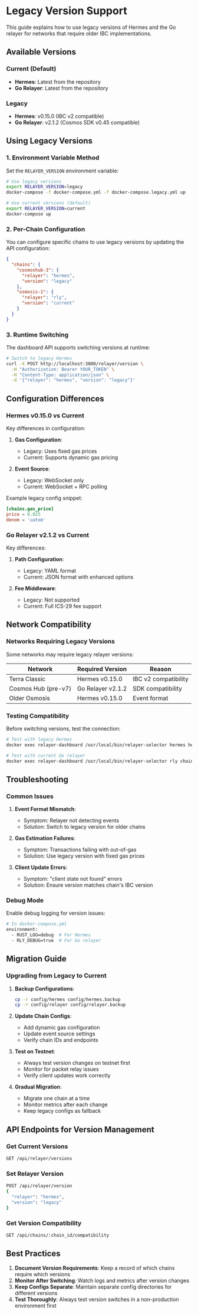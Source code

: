 # Legacy Version Support

This guide explains how to use legacy versions of Hermes and the Go relayer for networks that require older IBC implementations.

## Available Versions

### Current (Default)
- **Hermes**: Latest from the repository
- **Go Relayer**: Latest from the repository

### Legacy
- **Hermes**: v0.15.0 (IBC v2 compatible)
- **Go Relayer**: v2.1.2 (Cosmos SDK v0.45 compatible)

## Using Legacy Versions

### 1. Environment Variable Method

Set the `RELAYER_VERSION` environment variable:

```bash
# Use legacy versions
export RELAYER_VERSION=legacy
docker-compose -f docker-compose.yml -f docker-compose.legacy.yml up

# Use current versions (default)
export RELAYER_VERSION=current
docker-compose up
```

### 2. Per-Chain Configuration

You can configure specific chains to use legacy versions by updating the API configuration:

```json
{
  "chains": {
    "cosmoshub-3": {
      "relayer": "hermes",
      "version": "legacy"
    },
    "osmosis-1": {
      "relayer": "rly",
      "version": "current"
    }
  }
}
```

### 3. Runtime Switching

The dashboard API supports switching versions at runtime:

```bash
# Switch to legacy Hermes
curl -X POST http://localhost:3000/relayer/version \
  -H "Authorization: Bearer YOUR_TOKEN" \
  -H "Content-Type: application/json" \
  -d '{"relayer": "hermes", "version": "legacy"}'
```

## Configuration Differences

### Hermes v0.15.0 vs Current

Key differences in configuration:

1. **Gas Configuration**:
   - Legacy: Uses fixed gas prices
   - Current: Supports dynamic gas pricing

2. **Event Source**:
   - Legacy: WebSocket only
   - Current: WebSocket + RPC polling

Example legacy config snippet:
```toml
[chains.gas_price]
price = 0.025
denom = 'uatom'
```

### Go Relayer v2.1.2 vs Current

Key differences:

1. **Path Configuration**:
   - Legacy: YAML format
   - Current: JSON format with enhanced options

2. **Fee Middleware**:
   - Legacy: Not supported
   - Current: Full ICS-29 fee support

## Network Compatibility

### Networks Requiring Legacy Versions

Some networks may require legacy relayer versions:

| Network | Required Version | Reason |
|---------|-----------------|--------|
| Terra Classic | Hermes v0.15.0 | IBC v2 compatibility |
| Cosmos Hub (pre-v7) | Go Relayer v2.1.2 | SDK compatibility |
| Older Osmosis | Hermes v0.15.0 | Event format |

### Testing Compatibility

Before switching versions, test the connection:

```bash
# Test with legacy Hermes
docker exec relayer-dashboard /usr/local/bin/relayer-selector hermes health-check

# Test with current Go relayer
docker exec relayer-dashboard /usr/local/bin/relayer-selector rly chains list
```

## Troubleshooting

### Common Issues

1. **Event Format Mismatch**:
   - Symptom: Relayer not detecting events
   - Solution: Switch to legacy version for older chains

2. **Gas Estimation Failures**:
   - Symptom: Transactions failing with out-of-gas
   - Solution: Use legacy version with fixed gas prices

3. **Client Update Errors**:
   - Symptom: "client state not found" errors
   - Solution: Ensure version matches chain's IBC version

### Debug Mode

Enable debug logging for version issues:

```bash
# In docker-compose.yml
environment:
  - RUST_LOG=debug  # For Hermes
  - RLY_DEBUG=true  # For Go relayer
```

## Migration Guide

### Upgrading from Legacy to Current

1. **Backup Configurations**:
   ```bash
   cp -r config/hermes config/hermes.backup
   cp -r config/relayer config/relayer.backup
   ```

2. **Update Chain Configs**:
   - Add dynamic gas configuration
   - Update event source settings
   - Verify chain IDs and endpoints

3. **Test on Testnet**:
   - Always test version changes on testnet first
   - Monitor for packet relay issues
   - Verify client updates work correctly

4. **Gradual Migration**:
   - Migrate one chain at a time
   - Monitor metrics after each change
   - Keep legacy configs as fallback

## API Endpoints for Version Management

### Get Current Versions
```bash
GET /api/relayer/versions
```

### Set Relayer Version
```bash
POST /api/relayer/version
{
  "relayer": "hermes",
  "version": "legacy"
}
```

### Get Version Compatibility
```bash
GET /api/chains/:chain_id/compatibility
```

## Best Practices

1. **Document Version Requirements**: Keep a record of which chains require which versions
2. **Monitor After Switching**: Watch logs and metrics after version changes
3. **Keep Configs Separate**: Maintain separate config directories for different versions
4. **Test Thoroughly**: Always test version switches in a non-production environment first